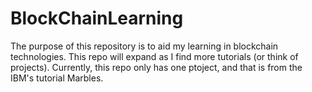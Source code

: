 # BlockChainLearning

The purpose of this repository is to aid my learning in blockchain technologies. This repo will expand as I find more tutorials (or think of projects). Currently, this repo only has one ptoject, and that is from the IBM's tutorial Marbles. 
